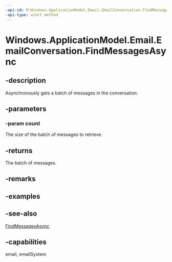 ```yaml
---
-api-id: M:Windows.ApplicationModel.Email.EmailConversation.FindMessagesAsync(System.UInt32)
-api-type: winrt method
---
```


<!-- Method syntax
public Windows.Foundation.IAsyncOperation<Windows.Foundation.Collections.IVectorView<Windows.ApplicationModel.Email.EmailMessage>> FindMessagesAsync(System.UInt32 count)
-->

# Windows.ApplicationModel.Email.EmailConversation.FindMessagesAsync

## -description
Asynchronously gets a batch of messages in the conversation.

## -parameters
### -param count
The size of the batch of messages to retrieve.

## -returns
The batch of messages.

## -remarks

## -examples

## -see-also
[FindMessagesAsync](emailconversation_findmessagesasync_837137892.md)
## -capabilities
email, emailSystem
